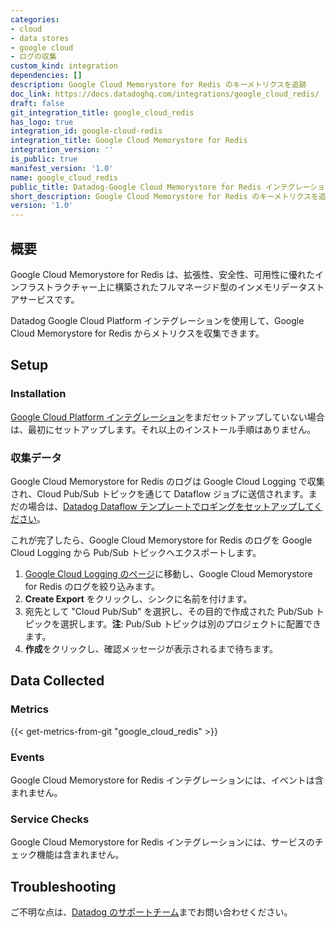 ```yaml
---
categories:
- cloud
- data stores
- google cloud
- ログの収集
custom_kind: integration
dependencies: []
description: Google Cloud Memorystore for Redis のキーメトリクスを追跡
doc_link: https://docs.datadoghq.com/integrations/google_cloud_redis/
draft: false
git_integration_title: google_cloud_redis
has_logo: true
integration_id: google-cloud-redis
integration_title: Google Cloud Memorystore for Redis
integration_version: ''
is_public: true
manifest_version: '1.0'
name: google_cloud_redis
public_title: Datadog-Google Cloud Memorystore for Redis インテグレーション
short_description: Google Cloud Memorystore for Redis のキーメトリクスを追跡
version: '1.0'
---
```


<!--  SOURCED FROM https://github.com/DataDog/dogweb -->
## 概要

Google Cloud Memorystore for Redis は、拡張性、安全性、可用性に優れたインフラストラクチャー上に構築されたフルマネージド型のインメモリデータストアサービスです。

Datadog Google Cloud Platform インテグレーションを使用して、Google Cloud Memorystore for Redis からメトリクスを収集できます。

## Setup

### Installation

[Google Cloud Platform インテグレーション][1]をまだセットアップしていない場合は、最初にセットアップします。それ以上のインストール手順はありません。

### 収集データ

Google Cloud Memorystore for Redis のログは Google Cloud Logging で収集され、Cloud Pub/Sub トピックを通じて Dataflow ジョブに送信されます。まだの場合は、[Datadog Dataflow テンプレートでロギングをセットアップしてください][2]。

これが完了したら、Google Cloud Memorystore for Redis のログを Google Cloud Logging から Pub/Sub トピックへエクスポートします。

1. [Google Cloud Logging のページ][3]に移動し、Google Cloud Memorystore for Redis のログを絞り込みます。
2. **Create Export** をクリックし、シンクに名前を付けます。
3. 宛先として "Cloud Pub/Sub" を選択し、その目的で作成された Pub/Sub トピックを選択します。**注**: Pub/Sub トピックは別のプロジェクトに配置できます。
4. **作成**をクリックし、確認メッセージが表示されるまで待ちます。

## Data Collected

### Metrics
{{< get-metrics-from-git "google_cloud_redis" >}}


### Events

Google Cloud Memorystore for Redis インテグレーションには、イベントは含まれません。

### Service Checks

Google Cloud Memorystore for Redis インテグレーションには、サービスのチェック機能は含まれません。

## Troubleshooting

ご不明な点は、[Datadog のサポートチーム][5]までお問い合わせください。

[1]: https://docs.datadoghq.com/ja/integrations/google_cloud_platform/
[2]: https://docs.datadoghq.com/ja/integrations/google_cloud_platform/#log-collection
[3]: https://console.cloud.google.com/logs/viewer
[4]: https://github.com/DataDog/dogweb/blob/prod/integration/google_cloud_redis/google_cloud_redis_metadata.csv
[5]: https://docs.datadoghq.com/ja/help/